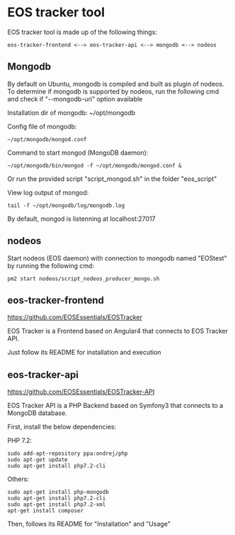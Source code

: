 # EOS tracker tool

EOS tracker tool is made up of the following things:

    eos-tracker-frontend <--> eos-tracker-api <--> mongodb <--> nodeos

## Mongodb

By default on Ubuntu, mongodb is compiled and built as plugin of nodeos.
To determine if mongodb is supported by nodeos, run the following cmd and
check if "--mongodb-uri" option available

Installation dir of mongodb:
    ~/opt/mongodb

Config file of mongodb:

    ~/opt/mongodb/mongod.conf

Command to start mongod (MongoDB daemon):

    ~/opt/mongodb/bin/mongod -f ~/opt/mongodb/mongod.conf &


Or run the provided script "script_mongod.sh" in the folder "eos_script"

View log output of mongod:

    tail -f ~/opt/mongodb/log/mongodb.log

By default, mongod is listenning at localhost:27017


## nodeos

Start nodeos (EOS daemon) with connection to mongodb named "EOStest"
by running the following cmd:

    pm2 start nodeos/script_nodeos_producer_mongo.sh


## eos-tracker-frontend

https://github.com/EOSEssentials/EOSTracker

EOS Tracker is a Frontend based on Angular4 that connects to EOS Tracker API.

Just follow its README for installation and execution

## eos-tracker-api

https://github.com/EOSEssentials/EOSTracker-API

EOS Tracker API is a PHP Backend based on Symfony3 that connects to a MongoDB database.

First, install the below dependencies:

PHP 7.2:

    sudo add-apt-repository ppa:ondrej/php
    sudo apt-get update
    sudo apt-get install php7.2-cli

Others:

    sudo apt-get install php-mongodb
    sudo apt-get install php7.2-cli
    sudo apt-get install php7.2-xml
    apt-get install composer

Then, follows its README for "Installation" and "Usage"
